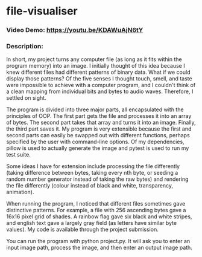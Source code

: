 # file-visualiser

### Video Demo: https://youtu.be/KDAWuAjN6tY
### Description:

In short, my project turns any computer file (as long as it fits within the program memory) into an image. I initially thought of this idea because I knew different files had different patterns of binary data. What if we could display those patterns? Of the five senses I thought touch, smell, and taste were impossible to achieve with a computer program, and I couldn't think of a clean mapping from individual bits and bytes to audio waves. Therefore, I settled on sight.

The program is divided into three major parts, all encapsulated with the principles of OOP. The first part gets the file and processes it into an array of bytes. The second part takes that array and turns it into an image. Finally, the third part saves it. My program is very extensible because the first and second parts can easily be swapped out with different functions, perhaps specified by the user with command-line options. Of my dependencies, pillow is used to actually generate the image and pytest is used to run my test suite.

Some ideas I have for extension include processing the file differently (taking difference between bytes, taking every nth byte, or seeding a random number generator instead of taking the raw bytes) and rendering the file differently (colour instead of black and white, transparency, animation).

When running the program, I noticed that different files sometimes gave distinctive patterns. For example, a file with 256 ascending bytes gave a 16x16 pixel grid of shades. A rainbow flag gave six black and white stripes, and english text gave a largely gray field (as letters have similar byte values). My code is available through the project submission.

You can run the program with python project.py. It will ask you to enter an input image path, process the image, and then enter an output image path.